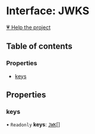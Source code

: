 # Interface: JWKS

[💗 Help the project](https://github.com/sponsors/panva)

## Table of contents

### Properties

- [keys](JWKS.md#keys)

## Properties

### keys

• `Readonly` **keys**: [`JWK`](JWK.md)[]
